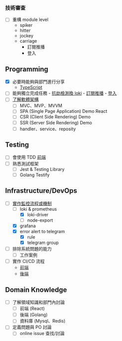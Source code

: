### 技術審查
- [ ] 重構 module level
    - spiker
    - hitter
    - jockey
    - carriage
      - 訂閱推播
      - 登入

## Programming
- [x] 必要時能夠與部門進行分享
    * [TypeScript](https://proton.vir000.com/hello/scrummaster/-/issues/90#note_64471https://proton.vir000.com/Jason/jason_gao/-/blob/master/TypeSctip%E7%B0%A1%E4%BB%8B.md)
- [ ] 能夠獨立完成任務
        - [抗劫檢測換 loki](https://proton.vir000.com/prediction/predictor/-/issues/413)
            - [訂閱推播](https://proton.vir000.com/castle/carriage/-/issues/17)
            - [登入](https://proton.vir000.com/castle/carriage/-/issues/32)
- [ ] [了解軟體架構](https://proton.vir000.com/hello/soy-sauce/-/wikis/Team-Developer#%E6%9E%B6%E6%A7%8B%E7%9F%A5%E8%AD%98)
    - [ ] MVC、MVP、MVVM
    - [ ] SPA (Single Page Application) Demo React
    - [ ] CSR (Client Side Rendering) Demo
    - [ ] SSR (Server Side Rendering) Demo
    - [ ] handler、service、reposity

## Testing
- [ ] 會使用 TDD
    [前端](https://proton.vir000.com/prediction/spiker/-/merge_requests/19/diffs#c3f416414686ec7b4686933ad5bbbeb06c912c07)
- [ ] 熟悉測試框架
    - [ ] Jest & Testing Library
    - [ ] Golang Testify

## Infrastructure/DevOps
- [ ] [實作監控流程或機制](https://proton.vir000.com/Jason/deploy_demo)
    - [ ] loki & prometheus
        - [x] loki-driver
        - [ ] node-export
    - [x] grafana
    - [x] error alert to telegram
        - [x] rule
        - [x] telegram group
- [ ] 排除系統問題的能力
    - [ ] 工作案例
- [ ] 實作 CI/CD 流程
    * [前端](https://proton.vir000.com/Jason/frontend_demo)
    * [後端](https://proton.vir000.com/Jason/backend_demo)

## Domain Knowledge
- [ ] 了解領域知識和部門內討論
    - [ ] 前端 (React)
    - [ ] 後端 (Golang)
    - [ ] 資料庫 (Mysql、Redis)
- [ ] 定義問題與 PO 討論
    - [ ] online issue 查找/討論
